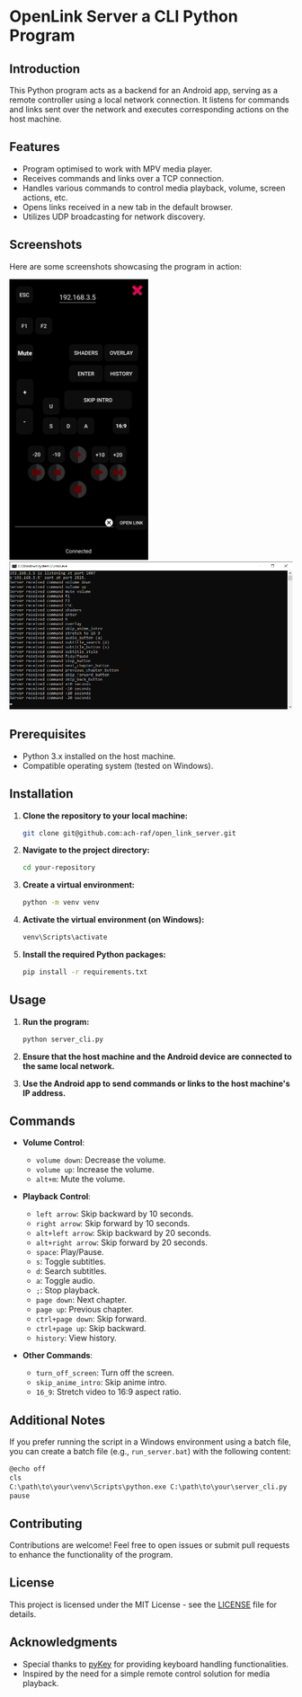 # OpenLink Server a CLI Python Program

## Introduction

This Python program acts as a backend for an Android app, serving as a remote controller using a local network connection. It listens for commands and links sent over the network and executes corresponding actions on the host machine.

## Features

- Program optimised to work with MPV media player.
- Receives commands and links over a TCP connection.
- Handles various commands to control media playback, volume, screen actions, etc.
- Opens links received in a new tab in the default browser.
- Utilizes UDP broadcasting for network discovery.

## Screenshots

Here are some screenshots showcasing the program in action:

<img src="screenshots/android_app_screenshot.jpg" alt="Android Companion App" height="500">

<img src="screenshots/server_screenshot.png" alt="CLI Server receiving commands" width="600">

## Prerequisites

- Python 3.x installed on the host machine.
- Compatible operating system (tested on Windows).

## Installation

1. **Clone the repository to your local machine:**

   ```bash
   git clone git@github.com:ach-raf/open_link_server.git
   ```

2. **Navigate to the project directory:**

   ```bash
   cd your-repository
   ```

3. **Create a virtual environment:**

   ```bash
   python -m venv venv
   ```

4. **Activate the virtual environment (on Windows):**

   ```bash
   venv\Scripts\activate
   ```

5. **Install the required Python packages:**
   ```bash
   pip install -r requirements.txt
   ```

## Usage

1. **Run the program:**

   ```bash
   python server_cli.py
   ```

2. **Ensure that the host machine and the Android device are connected to the same local network.**

3. **Use the Android app to send commands or links to the host machine's IP address.**

## Commands

- **Volume Control**:

  - `volume down`: Decrease the volume.
  - `volume up`: Increase the volume.
  - `alt+m`: Mute the volume.

- **Playback Control**:

  - `left arrow`: Skip backward by 10 seconds.
  - `right arrow`: Skip forward by 10 seconds.
  - `alt+left arrow`: Skip backward by 20 seconds.
  - `alt+right arrow`: Skip forward by 20 seconds.
  - `space`: Play/Pause.
  - `s`: Toggle subtitles.
  - `d`: Search subtitles.
  - `a`: Toggle audio.
  - `;`: Stop playback.
  - `page down`: Next chapter.
  - `page up`: Previous chapter.
  - `ctrl+page down`: Skip forward.
  - `ctrl+page up`: Skip backward.
  - `history`: View history.

- **Other Commands**:
  - `turn_off_screen`: Turn off the screen.
  - `skip_anime_intro`: Skip anime intro.
  - `16_9`: Stretch video to 16:9 aspect ratio.

## Additional Notes

If you prefer running the script in a Windows environment using a batch file, you can create a batch file (e.g., `run_server.bat`) with the following content:

```batch
@echo off
cls
C:\path\to\your\venv\Scripts\python.exe C:\path\to\your\server_cli.py
pause
```

## Contributing

Contributions are welcome! Feel free to open issues or submit pull requests to enhance the functionality of the program.

## License

This project is licensed under the MIT License - see the [LICENSE](LICENSE) file for details.

## Acknowledgments

- Special thanks to [pyKey](https://pypi.org/project/pyKey/) for providing keyboard handling functionalities.
- Inspired by the need for a simple remote control solution for media playback.
